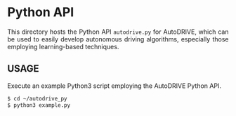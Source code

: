 # Python API

<p align="justify">
This directory hosts the Python API <code>autodrive.py</code> for AutoDRIVE, which can be used to easily develop autonomous driving algorithms, especially those employing learning-based techniques.
</p>

## USAGE

Execute an example Python3 script employing the AutoDRIVE Python API.
```bash
$ cd ~/autodrive_py
$ python3 example.py
```
